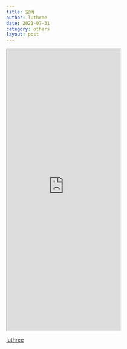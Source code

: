 ```yaml
---
title: 空调
author: luthree
date: 2021-07-31
category: others
layout: post
---
```


<iframe height="740" src="https://ac.yunyoujun.cn"></iframe>

[luthree](http://luthree.tk)
